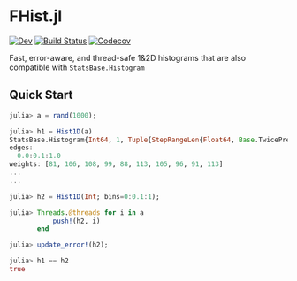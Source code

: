 # FHist.jl

[![Dev](https://img.shields.io/badge/docs-dev-blue.svg)](https://moelf.github.io/FHist.jl/dev/)
[![Build Status](https://github.com/Moelf/FHist.jl/workflows/CI/badge.svg)](https://github.com/Moelf/FHist.jl/actions)
[![Codecov](https://codecov.io/gh/Moelf/FHist.jl/branch/master/graph/badge.svg)](https://codecov.io/gh/Moelf/FHist.jl)

Fast, error-aware, and thread-safe 1&2D histograms that are also compatible with `StatsBase.Histogram`

## Quick Start
```julia
julia> a = rand(1000);

julia> h1 = Hist1D(a)
StatsBase.Histogram{Int64, 1, Tuple{StepRangeLen{Float64, Base.TwicePrecision{Float64}, Base.TwicePrecision{Float64}}}}
edges:
  0.0:0.1:1.0
weights: [81, 106, 108, 99, 88, 113, 105, 96, 91, 113]
...
...

julia> h2 = Hist1D(Int; bins=0:0.1:1);

julia> Threads.@threads for i in a
           push!(h2, i)
       end

julia> update_error!(h2);

julia> h1 == h2
true
```
